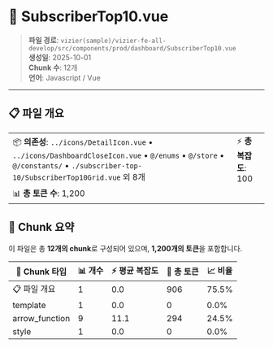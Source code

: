 # 📄 SubscriberTop10.vue

> **파일 경로**: `vizier(sample)/vizier-fe-all-develop/src/components/prod/dashboard/SubscriberTop10.vue`  
> **생성일**: 2025-10-01  
> **Chunk 수**: 12개  
> **언어**: Javascript / Vue
---





## 📋 파일 개요

| | |
|--|--|
| 📦 **의존성**: `../icons/DetailIcon.vue` • `../icons/DashboardCloseIcon.vue` • `@/enums` • `@/store` • `@/constants/` • `./subscriber-top-10/SubscriberTop10Grid.vue` 외 8개 | ⚡ **총 복잡도**: 100 |
| 📊 **총 토큰 수**: 1,200 |  |






## 🧩 Chunk 요약

이 파일은 총 **12개의 chunk**로 구성되어 있으며, **1,200개의 토큰**을 포함합니다.

| 🧩 Chunk 타입 | 📊 개수 | ⚡ 평균 복잡도 | 📝 총 토큰 | 📈 비율 |
|---------------|--------|-------------|----------|--------|
| 📋 파일 개요 | 1 | 0.0 | 906 | 75.5% |
| template | 1 | 0.0 | 0 | 0.0% |
| arrow_function | 9 | 11.1 | 294 | 24.5% |
| style | 1 | 0.0 | 0 | 0.0% |

